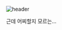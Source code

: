 ![header](https://capsule-render.vercel.app/api?type=slice&color=gradient&height=200&section=header&text=시작이nasp;반&20render&fontSize=90&animation=twinkling&fontColor=#616161)

근데 어찌할지 모르는...

